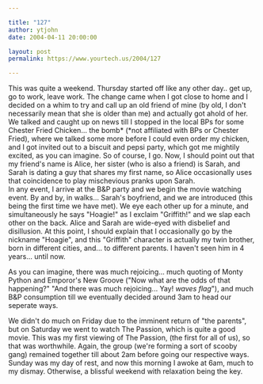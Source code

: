 ```yaml
---

title: "127"
author: ytjohn
date: 2004-04-11 20:00:00

layout: post
permalink: https://www.yourtech.us/2004/127

---
```

This was quite a weekend.  Thursday started off like any other day.. get up, go to work, leave work.  The change came when I got close to home and I decided on a whim to try and call up an old friend of mine (by old, I don't necessarily mean that she is older than me) and actually got ahold of her.  We talked and caught up on news till I stopped in the local BPs for some Chester Fried Chicken... the bomb* (*not affiliated with BPs or Chester Fried), where we talked some more before I could even order my chicken, and I got invited out to a biscuit and pepsi party, which got me mightily excited, as you can imagine.  So of course, I go.  Now, I should point out that my friend's name is Alice, her sister (who is also a friend) is Sarah, and Sarah is dating a guy that shares my first name, so Alice occasionally uses that coincidence to play mischevious pranks upon Sarah. <br />
In any event, I arrive at the B&amp;P party and we begin the movie watching event.  By and by, in walks... Sarah's boyfriend, and we are introduced (this being the first time we have met).  We eye each other up for a minute, and simultaneously he says "Hoagie!" as I exclaim "Griffith!" and we slap each other on the back.  Alice and Sarah are wide-eyed with disbelief and disillusion.  At this point, I should explain that I occasionally go by the nickname "Hoagie", and this "Griffith" character is actually my twin brother, born in different cities, and... to different parents.  I haven't seen him in 4 years... until now.  </p>

As you can imagine, there was much rejoicing... much quoting of Monty Python and  Emporor's New Groove ("Now what are the odds of that happening?" "And there was much rejoicing... Yay! <em>waves flag</em>"), and much B&amp;P consumption till we eventually decided around 3am to head our seperate ways.

We didn't do much on Friday due to the imminent return of "the parents", but on Saturday we went to watch The Passion, which is quite a good movie.  This was my first viewing of The Passion, (the first for all of us), so that was worthwhile.  Again, the group (we're forming a sort of scooby gang) remained together till about 2am before going our respective ways.  Sunday was my day of rest, and now this morning I awoke at 6am, much to my dismay.  Otherwise, a blissful weekend with relaxation being the key.

